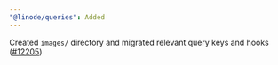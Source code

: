 ```yaml
---
"@linode/queries": Added
---
```


Created `images/` directory and migrated relevant query keys and hooks ([#12205](https://github.com/linode/manager/pull/12205))

